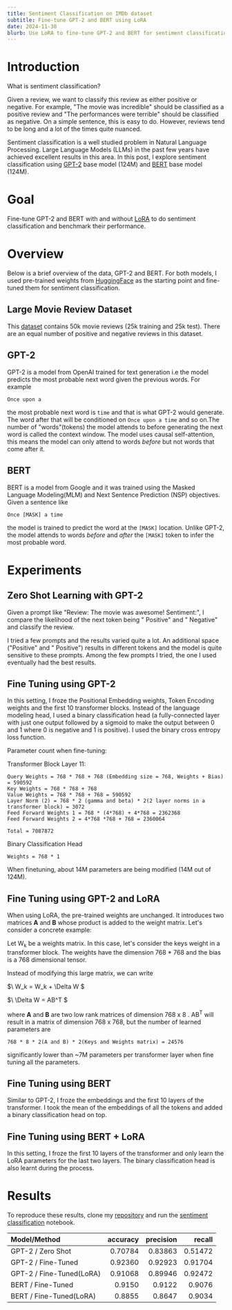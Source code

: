 ```yaml
---
title: Sentiment Classification on IMDb dataset
subtitle: Fine-tune GPT-2 and BERT using LoRA
date: 2024-11-30
blurb: Use LoRA to fine-tune GPT-2 and BERT for sentiment classification.
---
```


# Introduction

What is sentiment classification?

Given a review, we want to classify this review as either positive or negative. For example, "The movie was incredible" should be classified as a positive review and "The performances were terrible" should be classified as negative. On a simple sentence, this is easy to do. However, reviews tend to be long and a lot of the times quite nuanced.

Sentiment classification is a well studied problem in Natural Language Processing. Large Language Models (LLMs) in the past few years have achieved excellent results in this area. In this post, I explore sentiment classification using [GPT-2](https://cdn.openai.com/better-language-models/language_models_are_unsupervised_multitask_learners.pdf) base model (124M) and [BERT](https://arxiv.org/pdf/1810.04805) base model (124M).

# Goal

Fine-tune GPT-2 and BERT with and without [LoRA](https://arxiv.org/abs/2106.09685) to do sentiment classification and benchmark their performance.

# Overview

Below is a brief overview of the data, GPT-2 and BERT. For both models, I used pre-trained weights from [HuggingFace](https://huggingface.co/) as the starting point and fine-tuned them for sentiment classification.

## Large Movie Review Dataset

This [dataset](https://ai.stanford.edu/~amaas/data/sentiment/) contains 50k movie reviews (25k training and 25k test). There are an equal number of positive and negative reviews in this dataset.

## GPT-2

GPT-2 is a model from OpenAI trained for text generation i.e the model predicts the most probable next word given the previous words. For example

```
Once upon a
```

the most probable next word is `time` and that is what GPT-2 would generate. The word after that will be conditioned on `Once upon a time` and so on.The number of "words"(tokens) the model attends to before generating the next word is called the context window. The model uses causal self-attention, this means the model can only attend to words _before_ but not words that come after it.

## BERT

BERT is a model from Google and it was trained using the Masked Language Modeling(MLM) and Next Sentence Prediction (NSP) objectives. Given a sentence like

```
Once [MASK] a time
```

the model is trained to predict the word at the `[MASK]` location. Unlike GPT-2, the model attends to words _before_ and _after_ the `[MASK]` token to infer the most probable word.

# Experiments

## Zero Shot Learning with GPT-2

Given a prompt like "Review: The movie was awesome! Sentiment:", I compare the likelihood of the next token being " Positive" and " Negative" and classify the review.

I tried a few prompts and the results varied quite a lot. An additional space ("Positive" and " Positive") results in different tokens and the model is quite sensitive to these prompts. Among the few prompts I tried, the one I used eventually had the best results.

## Fine Tuning using GPT-2

In this setting, I froze the Positional Embedding weights, Token Encoding weights and the first 10 transformer blocks. Instead of the language modeling head, I used a binary classification head (a fully-connected layer with just one output followed by a sigmoid to make the output between 0 and 1 where 0 is negative and 1 is positive). I used the binary cross entropy loss function.

Parameter count when fine-tuning:

Transformer Block Layer 11:

```
Query Weights = 768 * 768 + 768 (Embedding size = 768, Weights + Bias) = 590592
Key Weights = 768 * 768 + 768
Value Weights = 768 * 768 + 768 = 590592
Layer Norm (2) = 768 * 2 (gamma and beta) * 2(2 layer norms in a transformer block) = 3072
Feed Forward Weights 1 = 768 * (4*768) + 4*768 = 2362368
Feed Forward Weights 2 = 4*768 *768 + 768 = 2360064

Total = 7087872
```

Binary Classification Head

```
Weights = 768 * 1
```

When finetuning, about 14M parameters are being modified (14M out of 124M).

## Fine Tuning using GPT-2 and LoRA

When using LoRA, the pre-trained weights are unchanged. It introduces two matrices **A** and **B** whose product is added to the weight matrix. Let's consider a concrete example:

Let W<sub>k</sub> be a weights matrix. In this case, let's consider the keys weight in a transformer block. The weights have the dimension 768 \* 768 and the bias is a 768 dimensional tensor.

Instead of modifying this large matrix, we can write

$\ W_k = W_k + \Delta W $

$\ \Delta W = AB^T $

where **A** and **B** are two low rank matrices of dimension 768 x 8 . AB<sup>T</sup> will result in a matrix of dimension 768 x 768, but the number of learned parameters are

```
768 * 8 * 2(A and B) * 2(Keys and Weights matrix) = 24576
```

significantly lower than ~7M parameters per transformer layer when fine tuning all the parameters.

## Fine Tuning using BERT

Similar to GPT-2, I froze the embeddings and the first 10 layers of the transformer. I took the mean of the embeddings of all the tokens and added a binary classification head on top.

## Fine Tuning using BERT + LoRA

In this setting, I froze the first 10 layers of the transformer and only learn the LoRA parameters for the last two layers. The binary classification head is also learnt during the process.

# Results

To reproduce these results, clone my [repository](https://github.com/varun-suresh/experiments-with-gpt2/) and run the [sentiment classification](https://github.com/varun-suresh/experiments-with-gpt2/blob/main/sentiment_classification/sentiment_classification.ipynb) notebook.

| Model/Method             | accuracy | precision |  recall |
| :----------------------- | -------: | --------: | ------: |
| GPT-2 / Zero Shot        |  0.70784 |   0.83863 | 0.51472 |
| GPT-2 / Fine-Tuned       |  0.92360 |   0.92923 | 0.91704 |
| GPT-2 / Fine-Tuned(LoRA) |  0.91068 |   0.89946 | 0.92472 |
| BERT / Fine-Tuned        |   0.9150 |    0.9122 |  0.9076 |
| BERT / Fine-Tuned(LoRA)  |   0.8855 |    0.8647 |  0.9034 |
